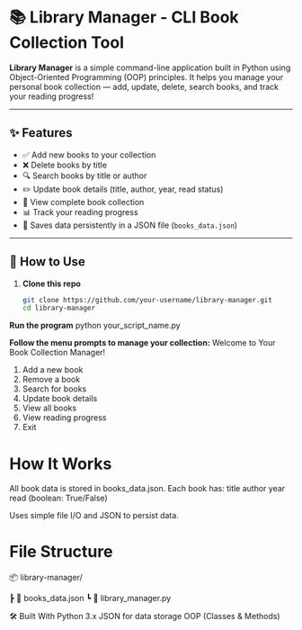 # 📚 Library Manager - CLI Book Collection Tool

**Library Manager** is a simple command-line application built in Python using Object-Oriented Programming (OOP) principles. It helps you manage your personal book collection — add, update, delete, search books, and track your reading progress!

---

## ✨ Features

- ✅ Add new books to your collection  
- ❌ Delete books by title  
- 🔍 Search books by title or author  
- ✏️ Update book details (title, author, year, read status)  
- 📖 View complete book collection  
- 📊 Track your reading progress  
- 💾 Saves data persistently in a JSON file (`books_data.json`)  

---

## 🚀 How to Use

1. **Clone this repo**
   ```bash
   git clone https://github.com/your-username/library-manager.git
   cd library-manager

**Run the program**
python your_script_name.py

**Follow the menu prompts to manage your collection:**
Welcome to Your Book Collection Manager!
1. Add a new book
2. Remove a book
3. Search for books
4. Update book details
5. View all books
6. View reading progress
7. Exit


# How It Works

All book data is stored in books_data.json.
Each book has:
title
author
year
read (boolean: True/False)

Uses simple file I/O and JSON to persist data.

# File Structure
📦 library-manager/

 ┣ 📄 books_data.json
 ┗ 📄 library_manager.py 


🛠️ Built With
Python 3.x
JSON for data storage
OOP (Classes & Methods)
